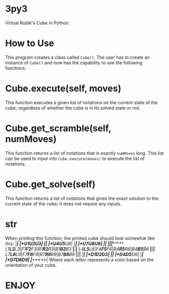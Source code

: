 # 3py3
Virtual Rubik's Cube in Python.

# How to Use
This program creates a class called `Cube()`. The user has to create an instance of `Cube()` and now has the capability to use the following functions:

  # Cube.execute(self, moves)
  This function executes a given list of notations on the current state of the cube, regardless of whether the cube is in its solved state    or not.
  
  # Cube.get_scramble(self, numMoves)
  This function returns a list of notations that is exactly `numMoves` long. This list can be used to input into `Cube.execute(moves)` to 
  execute the list of notations.
  
  # Cube.get_solve(self)
  This function returns a list of notations that gives the exact solution to the current state of the cube; it does not require any         inputs. 
  
# __str__
When printing this function, the printed cube should look somewhat like this:
             |************|
             |*U1**U2**U3*|
             |************|
             |*U4**U5**U6*|
             |************|
             |*U7**U8**U9*|
             |************|
 ************|************|************|************
 *L1**L2**L3*|*F1**F2**F3*|*R1**R2**R3*|*B1**B2**B3*
 ************|************|************|************
 *L4**L5**L6*|*F4**F5**F6*|*R4**R5**R6*|*B4**B5**B6*
 ************|************|************|************
 *L7**L8**L9*|*F7**F8**F9*|*R7**R8**R9*|*B7**B8**B9*
 ************|************|************|************
             |************|
             |*D1**D2**D3*|
             |************|
             |*D4**D5**D6*|
             |************|
             |*D7**D8**D9*|
             |************|
Where each letter represents a color based on the orientation of your cube. 

# ENJOY
  
  
